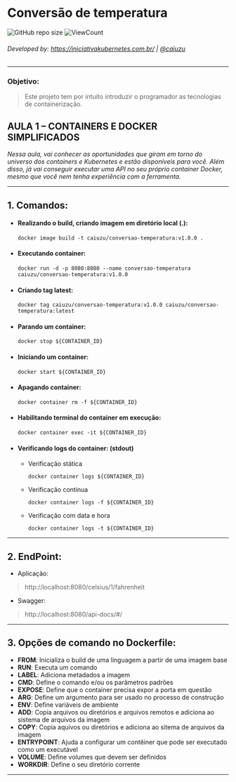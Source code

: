 # Conversão de temperatura

![GitHub repo size](https://img.shields.io/github/repo-size/Caiuzu/conversao-temperatura)
![ViewCount](https://views.whatilearened.today/views/github/Caiuzu/conversao-temperatura.svg)

###### Developed by: https://iniciativakubernetes.com.br/ | [@caiuzu](https://github.com/Caiuzu/)

---

### Objetivo:

> Este projeto tem por intuito introduzir o programador as tecnologias de containerização.

## AULA 1 – CONTAINERS E DOCKER SIMPLIFICADOS

_Nessa aula, vai conhecer as oportunidades que giram em torno do universo dos containers e Kubernetes e estão
disponíveis para você. Além disso, já vai conseguir executar uma API no seu próprio container Docker, mesmo que você nem
tenha experiência com a ferramenta._

---

## 1. Comandos:

- #### Realizando o build, criando imagem em diretório local (.):
    ```shell
    docker image build -t caiuzu/conversao-temperatura:v1.0.0 .
    ```

- #### Executando container:
    ```shell
    docker run -d -p 8080:8080 --name conversao-temperatura caiuzu/conversao-temperatura:v1.0.0
    ```

- #### Criando tag latest:
    ```shell
    docker tag caiuzu/conversao-temperatura:v1.0.0 caiuzu/conversao-temperatura:latest
    ```

- #### Parando um container:
    ```shell
    docker stop ${CONTAINER_ID}
    ```

- #### Iniciando um container:
    ```shell
    docker start ${CONTAINER_ID}
    ```

- #### Apagando container:
    ```shell
    docker container rm -f ${CONTAINER_ID}
    ```

- #### Habilitando terminal do container em execução:
    ```shell
    docker container exec -it ${CONTAINER_ID}
    ```

- #### Verificando logs do container: (stdout)
    - Verificação stática
      ```shell
      docker container logs ${CONTAINER_ID}
      ```

    - Verificação continua
      ```shell
      docker container logs -f ${CONTAINER_ID}
      ```

    - Verificação com data e hora
      ```shell
      docker container logs -t ${CONTAINER_ID}
      ```

---

## 2. EndPoint:

- Aplicação:

> http://localhost:8080/celsius/1/fahrenheit

- Swagger:

> http://localhost:8080/api-docs/#/

---

## 3. Opções de comando no Dockerfile:

- **FROM**: Inicializa o build de uma linguagem a partir de uma imagem base
- **RUN**: Executa um comando
- **LABEL**: Adiciona metadados a imagem
- **CMD**: Define o comando e/ou os parâmetros padrões
- **EXPOSE**: Define que o container precisa expor a porta em questão
- **ARG**: Define um argumento para ser usado no processo de construção
- **ENV**: Define variáveis de ambiente
- **ADD**: Copia arquivos ou diretórios e arquivos remotos e adiciona ao sistema de arquivos da imagem
- **COPY**: Copia aquivos ou diretórios e adiciona ao sitema de arquivos da imagem
- **ENTRYPOINT**: Ajuda a configurar um contêiner que pode ser executado como um executável
- **VOLUME**: Define volumes que devem ser definidos
- **WORKDIR**: Define o seu diretório corrente

-----------
